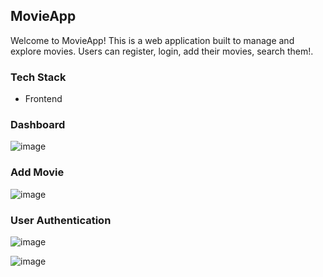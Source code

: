 ## MovieApp

Welcome to MovieApp! This is a web application built to manage and explore movies. Users can register, login, add their movies, search them!.

### Tech Stack
* Frontend 

### Dashboard

![image](https://github.com/heyvipul/propftx-assign/assets/131906819/a2ee0309-0c0e-4808-8f02-a6a66a46799f)

### Add Movie

![image](https://github.com/heyvipul/propftx-assign/assets/131906819/eea7fe09-3d00-4c5c-a399-37fc0c644f65)

### User Authentication 

![image](https://github.com/heyvipul/propftx-assign/assets/131906819/0a57348c-8012-4f98-b782-2c74060cdf7d)

![image](https://github.com/heyvipul/propftx-assign/assets/131906819/68b37933-4bc7-477b-8b1f-441779fa54fc)



